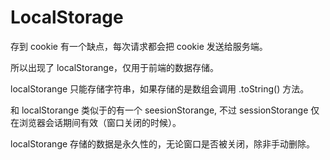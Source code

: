# LocalStorage

存到 cookie 有一个缺点，每次请求都会把 cookie 发送给服务端。

所以出现了 localStorange，仅用于前端的数据存储。

localStorange 只能存储字符串，如果存储的是数组会调用 .toString() 方法。

和 localStorange 类似于的有一个 seesionStorange, 不过 sessionStorange 仅在浏览器会话期间有效（窗口关闭的时候）。

localStorange 存储的数据是永久性的，无论窗口是否被关闭，除非手动删除。